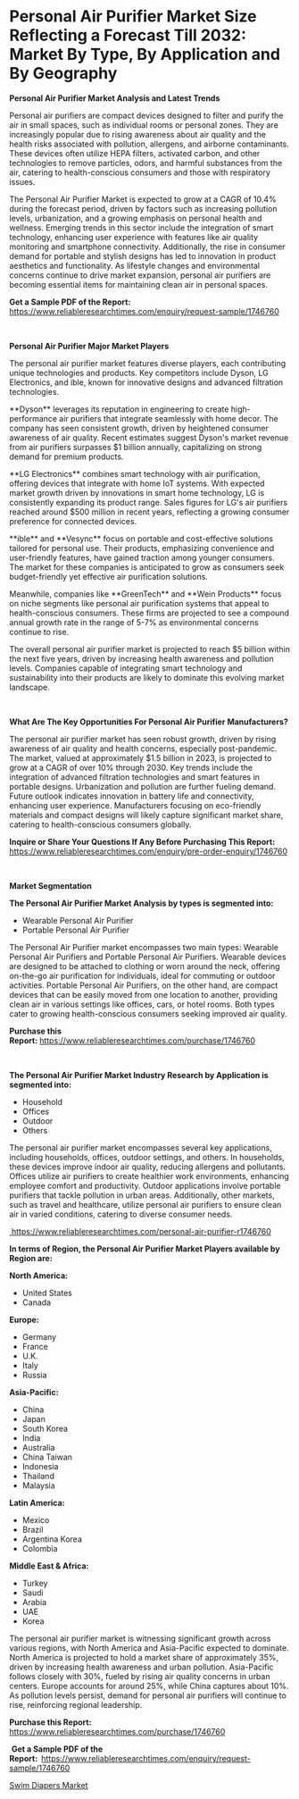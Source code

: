 <p><h1>Personal Air Purifier Market Size Reflecting a Forecast Till 2032: Market By Type, By Application and By Geography</h1></p><p><strong>Personal Air Purifier Market Analysis and Latest Trends</strong></p>
<p><p>Personal air purifiers are compact devices designed to filter and purify the air in small spaces, such as individual rooms or personal zones. They are increasingly popular due to rising awareness about air quality and the health risks associated with pollution, allergens, and airborne contaminants. These devices often utilize HEPA filters, activated carbon, and other technologies to remove particles, odors, and harmful substances from the air, catering to health-conscious consumers and those with respiratory issues.</p><p>The Personal Air Purifier Market is expected to grow at a CAGR of 10.4% during the forecast period, driven by factors such as increasing pollution levels, urbanization, and a growing emphasis on personal health and wellness. Emerging trends in this sector include the integration of smart technology, enhancing user experience with features like air quality monitoring and smartphone connectivity. Additionally, the rise in consumer demand for portable and stylish designs has led to innovation in product aesthetics and functionality. As lifestyle changes and environmental concerns continue to drive market expansion, personal air purifiers are becoming essential items for maintaining clean air in personal spaces.</p></p>
<p><strong>Get a Sample PDF of the Report:&nbsp;</strong> <a href="https://www.reliableresearchtimes.com/enquiry/request-sample/1746760?utm_campaign=2229&utm_medium=2&utm_source=Github&utm_content=ia&utm_term=06022025&utm_id=personal-air-purifier">https://www.reliableresearchtimes.com/enquiry/request-sample/1746760</a></p>
<p>&nbsp;</p>
<p><strong>Personal Air Purifier Major Market Players</strong></p>
<p><p>The personal air purifier market features diverse players, each contributing unique technologies and products. Key competitors include Dyson, LG Electronics, and ible, known for innovative designs and advanced filtration technologies.</p><p>**Dyson** leverages its reputation in engineering to create high-performance air purifiers that integrate seamlessly with home decor. The company has seen consistent growth, driven by heightened consumer awareness of air quality. Recent estimates suggest Dyson's market revenue from air purifiers surpasses $1 billion annually, capitalizing on strong demand for premium products.</p><p>**LG Electronics** combines smart technology with air purification, offering devices that integrate with home IoT systems. With expected market growth driven by innovations in smart home technology, LG is consistently expanding its product range. Sales figures for LG's air purifiers reached around $500 million in recent years, reflecting a growing consumer preference for connected devices.</p><p>**ible** and **Vesync** focus on portable and cost-effective solutions tailored for personal use. Their products, emphasizing convenience and user-friendly features, have gained traction among younger consumers. The market for these companies is anticipated to grow as consumers seek budget-friendly yet effective air purification solutions.</p><p>Meanwhile, companies like **GreenTech** and **Wein Products** focus on niche segments like personal air purification systems that appeal to health-conscious consumers. These firms are projected to see a compound annual growth rate in the range of 5-7% as environmental concerns continue to rise.</p><p>The overall personal air purifier market is projected to reach $5 billion within the next five years, driven by increasing health awareness and pollution levels. Companies capable of integrating smart technology and sustainability into their products are likely to dominate this evolving market landscape.</p></p>
<p>&nbsp;</p>
<p><strong>What Are The Key Opportunities For Personal Air Purifier Manufacturers?</strong></p>
<p><p>The personal air purifier market has seen robust growth, driven by rising awareness of air quality and health concerns, especially post-pandemic. The market, valued at approximately $1.5 billion in 2023, is projected to grow at a CAGR of over 10% through 2030. Key trends include the integration of advanced filtration technologies and smart features in portable designs. Urbanization and pollution are further fueling demand. Future outlook indicates innovation in battery life and connectivity, enhancing user experience. Manufacturers focusing on eco-friendly materials and compact designs will likely capture significant market share, catering to health-conscious consumers globally.</p></p>
<p><strong>Inquire or Share Your Questions If Any Before Purchasing This Report:</strong> <a href="https://www.reliableresearchtimes.com/enquiry/pre-order-enquiry/1746760?utm_campaign=2229&utm_medium=2&utm_source=Github&utm_content=ia&utm_term=06022025&utm_id=personal-air-purifier">https://www.reliableresearchtimes.com/enquiry/pre-order-enquiry/1746760</a></p>
<p>&nbsp;</p>
<p><strong>Market Segmentation</strong></p>
<p><strong>The Personal Air Purifier Market Analysis by types is segmented into:</strong></p>
<p><ul><li>Wearable Personal Air Purifier</li><li>Portable Personal Air Purifier</li></ul></p>
<p><p>The Personal Air Purifier market encompasses two main types: Wearable Personal Air Purifiers and Portable Personal Air Purifiers. Wearable devices are designed to be attached to clothing or worn around the neck, offering on-the-go air purification for individuals, ideal for commuting or outdoor activities. Portable Personal Air Purifiers, on the other hand, are compact devices that can be easily moved from one location to another, providing clean air in various settings like offices, cars, or hotel rooms. Both types cater to growing health-conscious consumers seeking improved air quality.</p></p>
<p><strong>Purchase this Report:&nbsp;</strong><a href="https://www.reliableresearchtimes.com/purchase/1746760?utm_campaign=2229&utm_medium=2&utm_source=Github&utm_content=ia&utm_term=06022025&utm_id=personal-air-purifier">https://www.reliableresearchtimes.com/purchase/1746760</a></p>
<p>&nbsp;</p>
<p><strong>The Personal Air Purifier Market Industry Research by Application is segmented into:</strong></p>
<p><ul><li>Household</li><li>Offices</li><li>Outdoor</li><li>Others</li></ul></p>
<p><p>The personal air purifier market encompasses several key applications, including households, offices, outdoor settings, and others. In households, these devices improve indoor air quality, reducing allergens and pollutants. Offices utilize air purifiers to create healthier work environments, enhancing employee comfort and productivity. Outdoor applications involve portable purifiers that tackle pollution in urban areas. Additionally, other markets, such as travel and healthcare, utilize personal air purifiers to ensure clean air in varied conditions, catering to diverse consumer needs.</p></p>
<p><a href="https://www.reliableresearchtimes.com/personal-air-purifier-r1746760?utm_campaign=2229&utm_medium=2&utm_source=Github&utm_content=ia&utm_term=06022025&utm_id=personal-air-purifier">&nbsp;https://www.reliableresearchtimes.com/personal-air-purifier-r1746760</a></p>
<p><strong>In terms of Region, the Personal Air Purifier Market Players available by Region are:</strong></p>
<p>
    <p> <strong> North America: </strong>
        <ul>
            <li>United States</li>
            <li>Canada</li>
        </ul>
        </p> 
    <p> <strong> Europe: </strong>
        <ul>
            <li>Germany</li>
            <li>France</li>
            <li>U.K.</li>
            <li>Italy</li>
            <li>Russia</li>
        </ul>
        </p> 
    <p> <strong> Asia-Pacific: </strong>
        <ul>
            <li>China</li>
            <li>Japan</li>
            <li>South Korea</li>
            <li>India</li>
            <li>Australia</li>
            <li>China Taiwan</li>
            <li>Indonesia</li>
            <li>Thailand</li>
            <li>Malaysia</li>
        </ul>
        </p> 
    <p> <strong> Latin America: </strong>
        <ul>
            <li>Mexico</li>
            <li>Brazil</li>
            <li>Argentina Korea</li>
            <li>Colombia</li>
        </ul>
        </p> 
    <p> <strong> Middle East & Africa: </strong>
        <ul>
            <li>Turkey</li>
            <li>Saudi</li>
            <li>Arabia</li>
            <li>UAE</li>
            <li>Korea</li>
        </ul>
    </p>
    </p>
<p><p>The personal air purifier market is witnessing significant growth across various regions, with North America and Asia-Pacific expected to dominate. North America is projected to hold a market share of approximately 35%, driven by increasing health awareness and urban pollution. Asia-Pacific follows closely with 30%, fueled by rising air quality concerns in urban centers. Europe accounts for around 25%, while China captures about 10%. As pollution levels persist, demand for personal air purifiers will continue to rise, reinforcing regional leadership.</p></p>
<p><strong>Purchase this Report: </strong><a href="https://www.reliableresearchtimes.com/purchase/1746760?utm_campaign=2229&utm_medium=2&utm_source=Github&utm_content=ia&utm_term=06022025&utm_id=personal-air-purifier">https://www.reliableresearchtimes.com/purchase/1746760</a></p>
<p>&nbsp;<strong>Get a Sample PDF of the Report:&nbsp;&nbsp;</strong><a href="https://www.reliableresearchtimes.com/enquiry/request-sample/1746760?utm_campaign=2229&utm_medium=2&utm_source=Github&utm_content=ia&utm_term=06022025&utm_id=personal-air-purifier">https://www.reliableresearchtimes.com/enquiry/request-sample/1746760</a></p>
<p><strong></strong></p>
<p><p><a href="https://github.com/DianaWilson796/Market-Research-Report-List-1/blob/main/swim-diapers-market.md?utm_campaign=2229&utm_medium=2&utm_source=Github&utm_content=ia&utm_term=06022025&utm_id=personal-air-purifier">Swim Diapers Market</a></p></p>